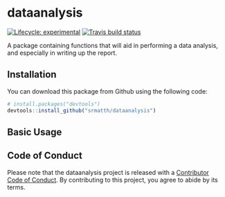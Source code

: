 
<!-- README.md is generated from README.Rmd. Please edit that file -->

# dataanalysis

<!-- badges: start -->

[![Lifecycle:
experimental](https://img.shields.io/badge/lifecycle-experimental-orange.svg)](https://lifecycle.r-lib.org/articles/stages.html#experimental)
[![Travis build
status](https://travis-ci.com/srmatth/dataanalysis.svg?branch=main)](https://travis-ci.com/srmatth/dataanalysis)
<!-- badges: end -->

A package containing functions that will aid in performing a data
analysis, and especially in writing up the report.

## Installation

You can download this package from Github using the following code:

``` r
# install.packages("devtools")
devtools::install_github("srmatth/dataanalysis")
```

## Basic Usage

## Code of Conduct

Please note that the dataanalysis project is released with a
[Contributor Code of
Conduct](https://contributor-covenant.org/version/2/0/CODE_OF_CONDUCT.html).
By contributing to this project, you agree to abide by its terms.
